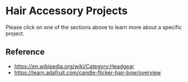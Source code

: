 # Hair Accessory Projects
Please click on one of the sections above to learn more about a specific project.

## Reference
* https://en.wikipedia.org/wiki/Category:Headgear
* https://learn.adafruit.com/candle-flicker-hair-bow/overview

